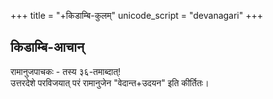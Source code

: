 +++
title = "+किडाम्बि-कुलम्"
unicode_script = "devanagari"
+++

## किडाम्बि-आचान्
रामानुजपाचकः - तस्य ३६-तमाब्दात्!  
उत्तरदेशे परविजयात् परं रामानुजेन "वेदान्त+उदयन" इति कीर्तितः। 

